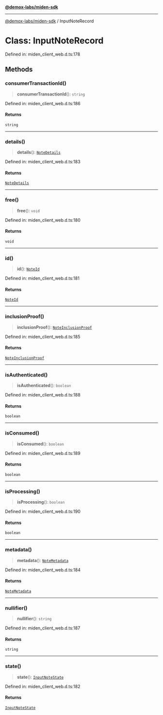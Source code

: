 [**@demox-labs/miden-sdk**](../README.md)

***

[@demox-labs/miden-sdk](../README.md) / InputNoteRecord

# Class: InputNoteRecord

Defined in: miden\_client\_web.d.ts:178

## Methods

### consumerTransactionId()

> **consumerTransactionId**(): `string`

Defined in: miden\_client\_web.d.ts:186

#### Returns

`string`

***

### details()

> **details**(): [`NoteDetails`](NoteDetails.md)

Defined in: miden\_client\_web.d.ts:183

#### Returns

[`NoteDetails`](NoteDetails.md)

***

### free()

> **free**(): `void`

Defined in: miden\_client\_web.d.ts:180

#### Returns

`void`

***

### id()

> **id**(): [`NoteId`](NoteId.md)

Defined in: miden\_client\_web.d.ts:181

#### Returns

[`NoteId`](NoteId.md)

***

### inclusionProof()

> **inclusionProof**(): [`NoteInclusionProof`](NoteInclusionProof.md)

Defined in: miden\_client\_web.d.ts:185

#### Returns

[`NoteInclusionProof`](NoteInclusionProof.md)

***

### isAuthenticated()

> **isAuthenticated**(): `boolean`

Defined in: miden\_client\_web.d.ts:188

#### Returns

`boolean`

***

### isConsumed()

> **isConsumed**(): `boolean`

Defined in: miden\_client\_web.d.ts:189

#### Returns

`boolean`

***

### isProcessing()

> **isProcessing**(): `boolean`

Defined in: miden\_client\_web.d.ts:190

#### Returns

`boolean`

***

### metadata()

> **metadata**(): [`NoteMetadata`](NoteMetadata.md)

Defined in: miden\_client\_web.d.ts:184

#### Returns

[`NoteMetadata`](NoteMetadata.md)

***

### nullifier()

> **nullifier**(): `string`

Defined in: miden\_client\_web.d.ts:187

#### Returns

`string`

***

### state()

> **state**(): [`InputNoteState`](../enumerations/InputNoteState.md)

Defined in: miden\_client\_web.d.ts:182

#### Returns

[`InputNoteState`](../enumerations/InputNoteState.md)
